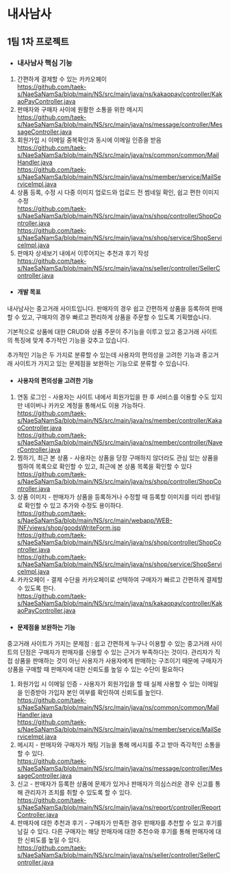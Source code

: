 # 내사남사
## 1팀 1차 프로젝트

- ### 내사남사 핵심 기능
1. 간편하게 결제할 수 있는 카카오페이<br/>
https://github.com/taek-s/NaeSaNamSa/blob/main/NS/src/main/java/ns/kakaopay/controller/KakaoPayController.java
2. 판매자와 구매자 사이에 원활한 소통을 위한 메시지<br/>
https://github.com/taek-s/NaeSaNamSa/blob/main/NS/src/main/java/ns/message/controller/MessageController.java
3. 회원가입 시 이메일 중복확인과 동시에 이메일 인증을 받음<br/>
https://github.com/taek-s/NaeSaNamSa/blob/main/NS/src/main/java/ns/common/common/MailHandler.java<br/>
https://github.com/taek-s/NaeSaNamSa/blob/main/NS/src/main/java/ns/member/service/MailServiceImpl.java
4. 상품 등록, 수정 시 다중 이미지 업로드와 업로드 전 썸네일 확인, 쉽고 편한 이미지 수정<br/>
https://github.com/taek-s/NaeSaNamSa/blob/main/NS/src/main/java/ns/shop/controller/ShopController.java<br/>
https://github.com/taek-s/NaeSaNamSa/blob/main/NS/src/main/java/ns/shop/service/ShopServiceImpl.java
5. 판매자 상세보기 내에서 이루어지는 추천과 후기 작성<br/>
https://github.com/taek-s/NaeSaNamSa/blob/main/NS/src/main/java/ns/seller/controller/SellerController.java

- #### 개발 목표
내사남사는 중고거래 사이트입니다.
판매자의 경우 쉽고 간편하게 상품을 등록하여 판매할 수 있고,
구매자의 경우 빠르고 편리하게 상품을 주문할 수 있도록 기획했습니다.

기본적으로 상품에 대한 CRUD와 상품 주문이 주기능을 이루고 있고 중고거래 사이트의 특징에
맞게 추가적인 기능을 갖추고 있습니다.

추가적인 기능은 두 가지로 분류할 수 있는데 사용자의 편의성을 고려한 기능과 중고거래 사이트가
가지고 있는 문제점을 보완하는 기능으로 분류할 수 있습니다.

 - #### 사용자의 편의성을 고려한 기능
 1. 연동 로그인 - 사용자는 사이트 내에서 회원가입을 한 후 서비스를 이용할 수도 있지만 네이버나 카카오 계정을 통해서도 이용 가능하다.<br/>
 https://github.com/taek-s/NaeSaNamSa/blob/main/NS/src/main/java/ns/member/controller/KakaoController.java<br/>
 https://github.com/taek-s/NaeSaNamSa/blob/main/NS/src/main/java/ns/member/controller/NaverController.java<br/>
 2. 찜하기, 최근 본 상품 - 사용자는 상품을 당장 구매하지 않더라도 관심 있는 상품을 찜하여 목록으로 확인할 수 있고, 최근에 본 상품 목록을 확인할 수 있다<br/>
 https://github.com/taek-s/NaeSaNamSa/blob/main/NS/src/main/java/ns/shop/controller/ShopController.java<br/>
 3. 상품 이미지 - 판매자가 상품을 등록하거나 수정할 때 등록할 이미지를 미리 썸네일로 확인할 수 있고 추가와 수정도 용이하다.<br/>
 https://github.com/taek-s/NaeSaNamSa/blob/main/NS/src/main/webapp/WEB-INF/views/shop/goodsWriteForm.jsp<br/>
 https://github.com/taek-s/NaeSaNamSa/blob/main/NS/src/main/java/ns/shop/controller/ShopController.java<br/>
 https://github.com/taek-s/NaeSaNamSa/blob/main/NS/src/main/java/ns/shop/service/ShopServiceImpl.java
 4. 카카오페이 - 결제 수단을 카카오페이로 선택하여 구매자가 빠르고 간편하게 결제할 수 있도록 한다.<br/>
 https://github.com/taek-s/NaeSaNamSa/blob/main/NS/src/main/java/ns/kakaopay/controller/KakaoPayController.java<br/>

 - #### 문제점을 보완하는 기능
 중고거래 사이트가 가지는 문제점 : 쉽고 간편하게 누구나 이용할 수 있는 중고거래 사이트의 단점은 구매자가 판매자를 신용할 수 있는 근거가
 부족하다는 것이다. 관리자가 직접 상품을 판매하는 것이 아닌 사용자가 사용자에게 판매하는 구조이기 때문에 구매자가 상품을 구매할 때 판매자에
 대한 신뢰도를 높일 수 있는 수단이 필요하다
 1. 화원가입 시 이메일 인증 - 사용자가 회원가입을 할 때 실제 사용할 수 있는 이메일을 인증받아 가입자 본인 여부를 확인하여 신뢰도를 높인다.<br/>
 https://github.com/taek-s/NaeSaNamSa/blob/main/NS/src/main/java/ns/common/common/MailHandler.java<br/>
 https://github.com/taek-s/NaeSaNamSa/blob/main/NS/src/main/java/ns/member/service/MailServiceImpl.java<br/>
 2. 메시지 - 판매자와 구매자가 채팅 기능을 통해 메시지를 주고 받아 즉각적인 소통을 할 수 있다.<br/>
 https://github.com/taek-s/NaeSaNamSa/blob/main/NS/src/main/java/ns/message/controller/MessageController.java<br/>
 3. 신고 - 판매자가 등록한 상품에 문제가 있거나 판매자가 의심스러운 경우 신고를 통해 관리자가 조치를 취할 수 있도록 할 수 있다.<br/>
 https://github.com/taek-s/NaeSaNamSa/blob/main/NS/src/main/java/ns/report/controller/ReportController.java<br/>
 4. 판매자에 대한 추천과 후기 - 구매자가 만족한 경우 판매자를 추천할 수 있고 후기를 남길 수 있다. 다른 구매자는 해당 판매자에 대한 추천수와
 후기를 통해 판매자에 대한 신뢰도를 높일 수 있다.<br/>
 https://github.com/taek-s/NaeSaNamSa/blob/main/NS/src/main/java/ns/seller/controller/SellerController.java<br/>
